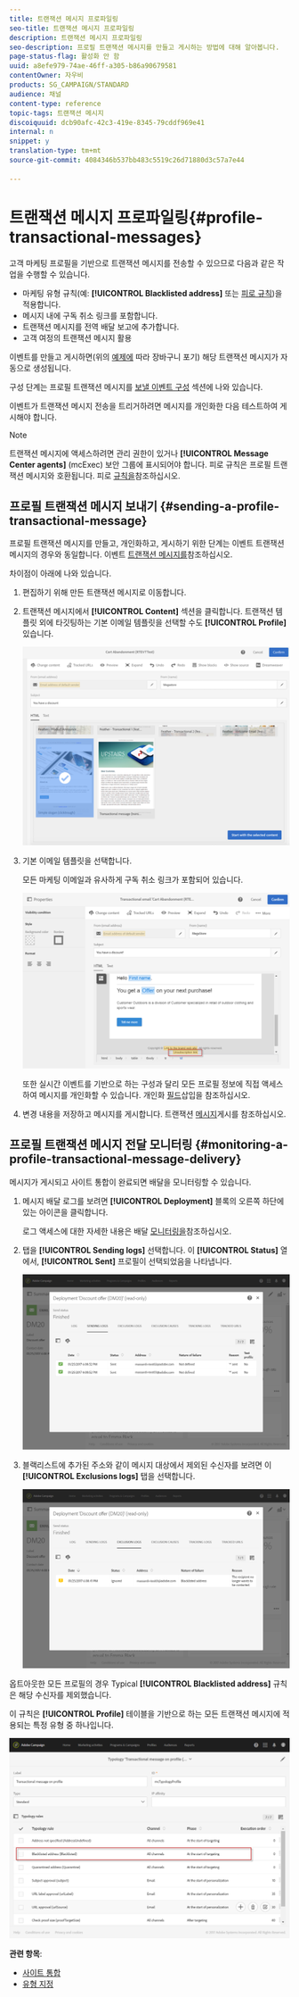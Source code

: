 ```yaml
---
title: 트랜잭션 메시지 프로파일링
seo-title: 트랜잭션 메시지 프로파일링
description: 트랜잭션 메시지 프로파일링
seo-description: 프로필 트랜잭션 메시지를 만들고 게시하는 방법에 대해 알아봅니다.
page-status-flag: 활성화 안 함
uuid: a8efe979-74ae-46ff-a305-b86a90679581
contentOwner: 자우비
products: SG_CAMPAIGN/STANDARD
audience: 채널
content-type: reference
topic-tags: 트랜잭션 메시지
discoiquuid: dcb90afc-42c3-419e-8345-79cddf969e41
internal: n
snippet: y
translation-type: tm+mt
source-git-commit: 4084346b537bb483c5519c26d71880d3c57a7e44

---
```



# 트랜잭션 메시지 프로파일링{#profile-transactional-messages}

고객 마케팅 프로필을 기반으로 트랜잭션 메시지를 전송할 수 있으므로 다음과 같은 작업을 수행할 수 있습니다.

* 마케팅 유형 규칙(예: **[!UICONTROL Blacklisted address]** 또는 [피로 규칙](../../administration/using/fatigue-rules.md))을 적용합니다.
* 메시지 내에 구독 취소 링크를 포함합니다.
* 트랜잭션 메시지를 전역 배달 보고에 추가합니다.
* 고객 여정의 트랜잭션 메시지 활용

이벤트를 만들고 게시하면(위의 [예제에](../../channels/using/about-transactional-messaging.md#transactional-messaging-operating-principle) 따라 장바구니 포기) 해당 트랜잭션 메시지가 자동으로 생성됩니다.

구성 단계는 프로필 트랜잭션 메시지를 [보낼 이벤트 구성](../../administration/using/configuring-transactional-messaging.md#use-case--configuring-an-event-to-send-a-transactional-message) 섹션에 나와 있습니다.

이벤트가 트랜잭션 메시지 전송을 트리거하려면 메시지를 개인화한 다음 테스트하여 게시해야 합니다.

>[!NOTE]
>
>트랜잭션 메시지에 액세스하려면 관리 권한이 있거나 **[!UICONTROL Message Center agents]** (mcExec) 보안 그룹에 표시되어야 합니다. 피로 규칙은 프로필 트랜잭션 메시지와 호환됩니다. 피로 [규칙을](../../administration/using/fatigue-rules.md)참조하십시오.

## 프로필 트랜잭션 메시지 보내기 {#sending-a-profile-transactional-message}

프로필 트랜잭션 메시지를 만들고, 개인화하고, 게시하기 위한 단계는 이벤트 트랜잭션 메시지의 경우와 동일합니다. 이벤트 [트랜잭션 메시지를](../../channels/using/event-transactional-messages.md)참조하십시오.

차이점이 아래에 나와 있습니다.

1. 편집하기 위해 만든 트랜잭션 메시지로 이동합니다.
1. 트랜잭션 메시지에서 **[!UICONTROL Content]** 섹션을 클릭합니다. 트랜잭션 템플릿 외에 타깃팅하는 기본 이메일 템플릿을 선택할 수도 **[!UICONTROL Profile]**&#x200B;있습니다.

   ![](assets/message-center_marketing_templates.png)

1. 기본 이메일 템플릿을 선택합니다.

   모든 마케팅 이메일과 유사하게 구독 취소 링크가 포함되어 있습니다.

   ![](assets/message-center_marketing_perso_unsubscription.png)

   또한 실시간 이벤트를 기반으로 하는 구성과 달리 모든 프로필 정보에 직접 액세스하여 메시지를 개인화할 수 있습니다. 개인화 [필드](../../designing/using/personalization.md#inserting-a-personalization-field)삽입을 참조하십시오.

1. 변경 내용을 저장하고 메시지를 게시합니다. 트랜잭션 [메시지](../../channels/using/event-transactional-messages.md#publishing-a-transactional-message)게시를 참조하십시오.

## 프로필 트랜잭션 메시지 전달 모니터링 {#monitoring-a-profile-transactional-message-delivery}

메시지가 게시되고 사이트 통합이 완료되면 배달을 모니터링할 수 있습니다.

1. 메시지 배달 로그를 보려면 **[!UICONTROL Deployment]** 블록의 오른쪽 하단에 있는 아이콘을 클릭합니다.

   로그 액세스에 대한 자세한 내용은 배달 [모니터링을](../../sending/using/monitoring-a-delivery.md)참조하십시오.

1. 탭을 **[!UICONTROL Sending logs]** 선택합니다. 이 **[!UICONTROL Status]** 열에서, **[!UICONTROL Sent]** 프로필이 선택되었음을 나타냅니다.

   ![](assets/message-center_marketing_sending_logs.png)

1. 블랙리스트에 추가된 주소와 같이 메시지 대상에서 제외된 수신자를 보려면 이 **[!UICONTROL Exclusions logs]** 탭을 선택합니다.

   ![](assets/message-center_marketing_exclusion_logs.png)

옵트아웃한 모든 프로필의 경우 Typical **[!UICONTROL Blacklisted address]** 규칙은 해당 수신자를 제외했습니다.

이 규칙은 **[!UICONTROL Profile]** 테이블을 기반으로 하는 모든 트랜잭션 메시지에 적용되는 특정 유형 중 하나입니다.

![](assets/message-center_marketing_typology.png)

**관련 항목**:

* [사이트 통합](../../administration/using/configuring-transactional-messaging.md#integrating-the-triggering-of-the-event-in-a-website)
* [유형 지정](../../administration/using/about-typology-rules.md)

